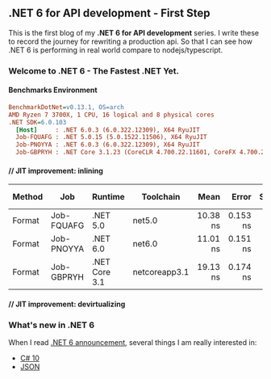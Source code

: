 ## .NET 6 for API development - First Step

This is the first blog of my **.NET 6 for API development** series. I write these to record the journey for rewriting a production api. So that I can see how .NET 6 is performing in real world compare to nodejs/typescript.



### Welcome to .NET 6 - The Fastest .NET Yet.

#### Benchmarks Environment

``` ini
BenchmarkDotNet=v0.13.1, OS=arch 
AMD Ryzen 7 3700X, 1 CPU, 16 logical and 8 physical cores
.NET SDK=6.0.103
  [Host]     : .NET 6.0.3 (6.0.322.12309), X64 RyuJIT
  Job-FQUAFG : .NET 5.0.15 (5.0.1522.11506), X64 RyuJIT
  Job-PNOYYA : .NET 6.0.3 (6.0.322.12309), X64 RyuJIT
  Job-GBPRYH : .NET Core 3.1.23 (CoreCLR 4.700.22.11601, CoreFX 4.700.22.12208), X64 RyuJIT

```

#### // JIT improvement: inlining

| Method |        Job |       Runtime |     Toolchain |     Mean |    Error |   StdDev | Ratio | Code Size | Allocated |
|------- |----------- |-------------- |-------------- |---------:|---------:|---------:|------:|----------:|----------:|
| Format | Job-FQUAFG |      .NET 5.0 |        net5.0 | 10.38 ns | 0.153 ns | 0.143 ns |  0.54 |   1,511 B |         - |
| Format | Job-PNOYYA |      .NET 6.0 |        net6.0 | 11.01 ns | 0.151 ns | 0.141 ns |  0.58 |   1,609 B |         - |
| Format | Job-GBPRYH | .NET Core 3.1 | netcoreapp3.1 | 19.13 ns | 0.174 ns | 0.163 ns |  1.00 |   1,665 B |         - |

#### // JIT improvement: devirtualizing


### What's new in .NET 6

When I read [.NET 6 announcement](https://devblogs.microsoft.com/dotnet/announcing-net-6/), several things I am really interested in:

* [C# 10](https://docs.microsoft.com/en-us/dotnet/csharp/whats-new/csharp-10)
* [JSON](https://devblogs.microsoft.com/dotnet/performance-improvements-in-net-6/#json)
